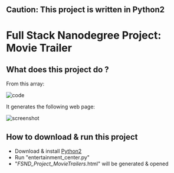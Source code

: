 ## Caution: This project is written in Python2

# Full Stack Nanodegree Project: Movie Trailer

## What does this project do ?

From this array:

![code](https://github.com/hossam-magdy/fsnd-projects/raw/master/1.MovieTrailer/Python2/example_Code.png "Array of movies data")

It generates the following web page:

![screenshot](https://github.com/hossam-magdy/fsnd-projects/raw/master/1.MovieTrailer/Python2/example_FSND_Project_MovieTrailers.jpg "Screenshot of the generated web page")


## How to download & run this project
- Download & install [Python2](https://www.python.org/downloads/)
- Run "entertainment_center.py"
- "_FSND_Project_MovieTrailers_.html" will be generated & opened
